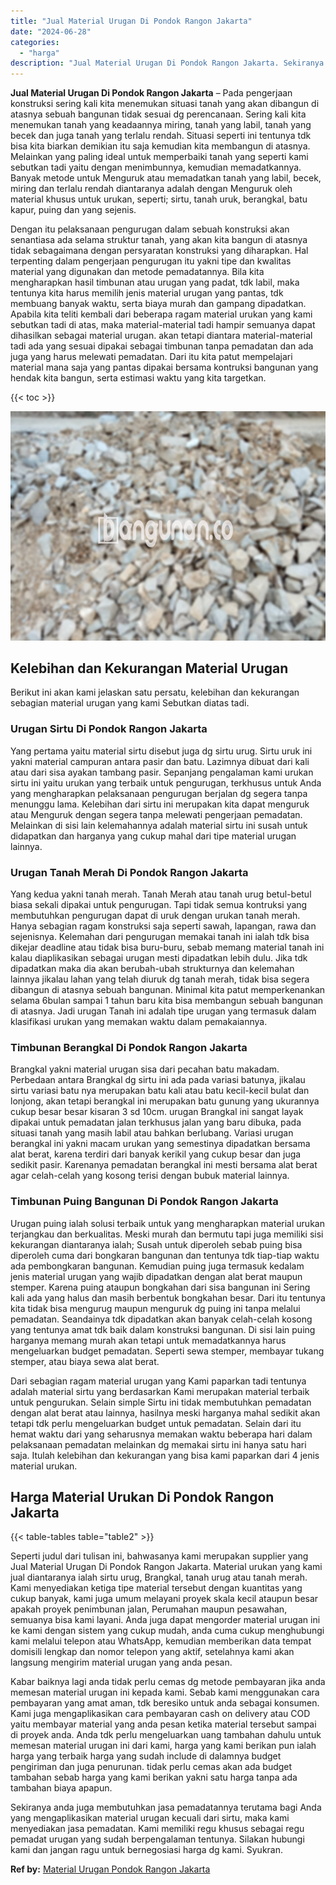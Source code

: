 ```yaml
---
title: "Jual Material Urugan Di Pondok Rangon Jakarta"
date: "2024-06-28"
categories: 
  - "harga"
description: "Jual Material Urugan Di Pondok Rangon Jakarta. Sekiranya anda juga membutuhkan jasa pemadatannya terutama bagi Anda yang mengaplikasikan material urugan kecu..."
---
```


**Jual Material Urugan Di Pondok Rangon Jakarta** – Pada pengerjaan konstruksi sering kali kita menemukan situasi tanah yang akan dibangun di atasnya sebuah bangunan tidak sesuai dg perencanaan. Sering kali kita menemukan tanah yang keadaannya miring, tanah yang labil, tanah yang becek dan juga tanah yang terlalu rendah. Situasi seperti ini tentunya tdk bisa kita biarkan demikian itu saja kemudian kita membangun di atasnya. Melainkan yang paling ideal untuk memperbaiki tanah yang seperti kami sebutkan tadi yaitu dengan menimbunnya, kemudian memadatkannya. Banyak metode untuk Menguruk atau memadatkan tanah yang labil, becek, miring dan terlalu rendah diantaranya adalah dengan Menguruk oleh material khusus untuk urukan, seperti; sirtu, tanah uruk, berangkal, batu kapur, puing dan yang sejenis.

Dengan itu pelaksanaan pengurugan dalam sebuah konstruksi akan senantiasa ada selama struktur tanah, yang akan kita bangun di atasnya tidak sebagaimana dengan persyaratan konstruksi yang diharapkan. Hal terpenting dalam pengerjaan pengurugan itu yakni tipe dan kwalitas material yang digunakan dan metode pemadatannya. Bila kita mengharapkan hasil timbunan atau urugan yang padat, tdk labil, maka tentunya kita harus memilih jenis material urugan yang pantas, tdk membuang banyak waktu, serta biaya murah dan gampang dipadatkan. Apabila kita teliti kembali dari beberapa ragam material urukan yang kami sebutkan tadi di atas, maka material-material tadi hampir semuanya dapat dihasilkan sebagai material urugan. akan tetapi diantara material-material tadi ada yang sesuai dipakai sebagai timbunan tanpa pemadatan dan ada juga yang harus melewati pemadatan. Dari itu kita patut mempelajari material mana saja yang pantas dipakai bersama kontruksi bangunan yang hendak kita bangun, serta estimasi waktu yang kita targetkan.

{{< toc >}}

![Jual Material Urugan Di Pondok Rangon Jakarta](/images/jual-urugan-33.png)

## Kelebihan dan Kekurangan Material Urugan

Berikut ini akan kami jelaskan satu persatu, kelebihan dan kekurangan sebagian material urugan yang kami Sebutkan diatas tadi.

### Urugan Sirtu Di Pondok Rangon Jakarta

Yang pertama yaitu material sirtu disebut juga dg sirtu urug. Sirtu uruk ini yakni material campuran antara pasir dan batu. Lazimnya dibuat dari kali atau dari sisa ayakan tambang pasir. Sepanjang pengalaman kami urukan sirtu ini yaitu urukan yang terbaik untuk pengurugan, terkhusus untuk Anda yang mengharapkan pelaksanaan pengurugan berjalan dg segera tanpa menunggu lama. Kelebihan dari sirtu ini merupakan kita dapat menguruk atau Menguruk dengan segera tanpa melewati pengerjaan pemadatan. Melainkan di sisi lain kelemahannya adalah material sirtu ini susah untuk didapatkan dan harganya yang cukup mahal dari tipe material urugan lainnya.

### Urugan Tanah Merah Di Pondok Rangon Jakarta

Yang kedua yakni tanah merah. Tanah Merah atau tanah urug betul-betul biasa sekali dipakai untuk pengurugan. Tapi tidak semua kontruksi yang membutuhkan pengurugan dapat di uruk dengan urukan tanah merah. Hanya sebagian ragam konstruksi saja seperti sawah, lapangan, rawa dan sejenisnya. Kelemahan dari pengurugan memakai tanah ini ialah tdk bisa dikejar deadline atau tidak bisa buru-buru, sebab memang material tanah ini kalau diaplikasikan sebagai urugan mesti dipadatkan lebih dulu. Jika tdk dipadatkan maka dia akan berubah-ubah strukturnya dan kelemahan lainnya jikalau lahan yang telah diuruk dg tanah merah, tidak bisa segera dibangun di atasnya sebuah bangunan. Minimal kita patut memperkenankan selama 6bulan sampai 1 tahun baru kita bisa membangun sebuah bangunan di atasnya. Jadi urugan Tanah ini adalah tipe urugan yang termasuk dalam klasifikasi urukan yang memakan waktu dalam pemakaiannya.

### Timbunan Berangkal Di Pondok Rangon Jakarta

Brangkal yakni material urugan sisa dari pecahan batu makadam. Perbedaan antara Brangkal dg sirtu ini ada pada variasi batunya, jikalau sirtu variasi batu nya merupakan batu kali atau batu kecil-kecil bulat dan lonjong, akan tetapi berangkal ini merupakan batu gunung yang ukurannya cukup besar besar kisaran 3 sd 10cm. urugan Brangkal ini sangat layak dipakai untuk pemadatan jalan terkhusus jalan yang baru dibuka, pada situasi tanah yang masih labil atau bahkan berlubang. Variasi urugan berangkal ini yakni macam urukan yang semestinya dipadatkan bersama alat berat, karena terdiri dari banyak kerikil yang cukup besar dan juga sedikit pasir. Karenanya pemadatan berangkal ini mesti bersama alat berat agar celah-celah yang kosong terisi dengan bubuk material lainnya.

### Timbunan Puing Bangunan Di Pondok Rangon Jakarta

Urugan puing ialah solusi terbaik untuk yang mengharapkan material urukan terjangkau dan berkualitas. Meski murah dan bermutu tapi juga memiliki sisi kekurangan diantaranya ialah; Susah untuk diperoleh sebab puing bisa diperoleh cuma dari bongkaran bangunan dan tentunya tdk tiap-tiap waktu ada pembongkaran bangunan. Kemudian puing juga termasuk kedalam jenis material urugan yang wajib dipadatkan dengan alat berat maupun stemper. Karena puing ataupun bongkahan dari sisa bangunan ini Sering kali ada yang halus dan masih berbentuk bongkahan besar. Dari itu tentunya kita tidak bisa mengurug maupun menguruk dg puing ini tanpa melalui pemadatan. Seandainya tdk dipadatkan akan banyak celah-celah kosong yang tentunya amat tdk baik dalam konstruksi bangunan. Di sisi lain puing harganya memang murah akan tetapi untuk memadatkannya harus mengeluarkan budget pemadatan. Seperti sewa stemper, membayar tukang stemper, atau biaya sewa alat berat.

Dari sebagian ragam material urugan yang Kami paparkan tadi tentunya adalah material sirtu yang berdasarkan Kami merupakan material terbaik untuk pengurukan. Selain simple Sirtu ini tidak membutuhkan pemadatan dengan alat berat atau lainnya, hasilnya meski harganya mahal sedikit akan tetapi tdk perlu mengeluarkan budget untuk pemadatan. Selain dari itu hemat waktu dari yang seharusnya memakan waktu beberapa hari dalam pelaksanaan pemadatan melainkan dg memakai sirtu ini hanya satu hari saja. Itulah kelebihan dan kekurangan yang bisa kami paparkan dari 4 jenis material urukan.

## Harga Material Urukan Di Pondok Rangon Jakarta

{{< table-tables table="table2" >}}

Seperti judul dari tulisan ini, bahwasanya kami merupakan supplier yang Jual Material Urugan Di Pondok Rangon Jakarta. Material urukan yang kami jual diantaranya ialah sirtu urug, Brangkal, tanah urug atau tanah merah. Kami menyediakan ketiga tipe material tersebut dengan kuantitas yang cukup banyak, kami juga umum melayani proyek skala kecil ataupun besar apakah proyek penimbunan jalan, Perumahan maupun pesawahan, semuanya bisa kami layani. Anda juga dapat mengorder material urugan ini ke kami dengan sistem yang cukup mudah, anda cuma cukup menghubungi kami melalui telepon atau WhatsApp, kemudian memberikan data tempat domisili lengkap dan nomor telepon yang aktif, setelahnya kami akan langsung mengirim material urugan yang anda pesan.

Kabar baiknya lagi anda tidak perlu cemas dg metode pembayaran jika anda memesan material urugan ini kepada kami. Sebab kami menggunakan cara pembayaran yang amat aman, tdk beresiko untuk anda sebagai konsumen. Kami juga mengaplikasikan cara pembayaran cash on delivery atau COD yaitu membayar material yang anda pesan ketika material tersebut sampai di proyek anda. Anda tdk perlu mengeluarkan uang tambahan dahulu untuk memesan material urugan ini dari kami, harga yang kami berikan pun ialah harga yang terbaik harga yang sudah include di dalamnya budget pengiriman dan juga penurunan. tidak perlu cemas akan ada budget tambahan sebab harga yang kami berikan yakni satu harga tanpa ada tambahan biaya apapun.

Sekiranya anda juga membutuhkan jasa pemadatannya terutama bagi Anda yang mengaplikasikan material urugan kecuali dari sirtu, maka kami menyediakan jasa pemadatan. Kami memiliki regu khusus sebagai regu pemadat urugan yang sudah berpengalaman tentunya. Silakan hubungi kami dan jangan ragu untuk bernegosiasi harga dg kami. Syukran.

**Ref by:** [Material Urugan Pondok Rangon Jakarta](https://id.wikipedia.org/wiki/Material)
